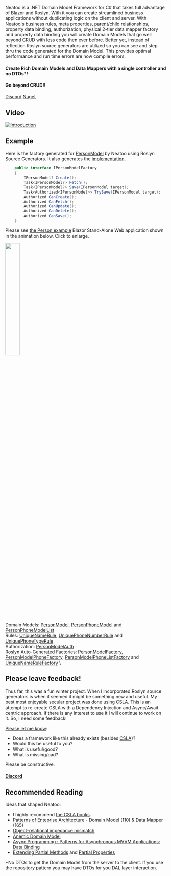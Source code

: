 Neatoo is a .NET Domain Model Framework for C#  that takes full advantage of Blazor and Roslyn. With it you can create streamlined business applications without duplicating logic on the client and server. With Neatoo's business rules, meta properties, parent/child relationships, property data binding, authorization, physical 2-tier data mapper factory and property data binding you will create Domain Models that go well beyond CRUD with less code then ever before. Better yet, instead of reflection Roslyn source generators are utilized so you can see and step thru the code generated for the Domain Model. This provides optimal performance and run time errors are now compile errors. 

#### Create Rich Domain Models and Data Mappers with a single controller and no DTOs*!
#### Go beyond CRUD!!

[Discord](https://discord.gg/M3dVuZkG)
[Nuget](https://www.nuget.org/packages/Neatoo)

## Video

[![Introduction](https://img.youtube.com/vi/e9zZ6d8LKkM/default.jpg)](https://youtu.be/e9zZ6d8LKkM?si=KX1sNMtkaHF57haB)

## Example

Here is the factory generated for [PersonModel](https://github.com/NeatooDotNet/Neatoo/blob/main/Examples/Person/Person.DomainModel/Generated/Neatoo.RemoteFactory.FactoryGenerator/Neatoo.RemoteFactory.FactoryGenerator.FactoryGenerator/Person.DomainModel.PersonModelFactory.g.cs) by Neatoo using Roslyn Source Generators. It also generates the [implementation](https://github.com/NeatooDotNet/Neatoo/blob/main/Examples/Person/Person.DomainModel/Generated/Neatoo.RemoteFactory.FactoryGenerator/Neatoo.RemoteFactory.FactoryGenerator.FactoryGenerator/Person.DomainModel.PersonModelFactory.g.cs).

```csharp
    public interface IPersonModelFactory
    {
        IPersonModel? Create();
        Task<IPersonModel?> Fetch();
        Task<IPersonModel?> Save(IPersonModel target);
        Task<Authorized<IPersonModel>> TrySave(IPersonModel target);
        Authorized CanCreate();
        Authorized CanFetch();
        Authorized CanUpdate();
        Authorized CanDelete();
        Authorized CanSave();
    }
```

Please see [the Person example](https://github.com/NeatooDotNet/Neatoo/tree/main/Examples/Person) Blazor Stand-Alone Web application shown in the animation below. Click to enlarge.

<img src="https://raw.githubusercontent.com/NeatooDotNet/Neatoo/main/NeatooPersonRules.gif" width=30% height=30%>

Domain Models: [PersonModel](https://github.com/NeatooDotNet/Neatoo/blob/main/Examples/Person/Person.DomainModel/PersonModel.cs), [PersonPhoneModel](https://github.com/NeatooDotNet/Neatoo/blob/main/Examples/Person/Person.DomainModel/PersonPhoneModel.cs) and [PersonPhoneModelList](https://github.com/NeatooDotNet/Neatoo/blob/main/Examples/Person/Person.DomainModel/PersonPhoneModelList.cs)\
Rules: [UniqueNameRule](https://github.com/NeatooDotNet/Neatoo/blob/main/Examples/Person/Person.DomainModel/UniqueNameRule.cs), [UniquePhoneNumberRule](https://github.com/NeatooDotNet/Neatoo/blob/main/Examples/Person/Person.DomainModel/UniquePhoneNumberRule.cs) and [UniquePhoneTypeRule](https://github.com/NeatooDotNet/Neatoo/blob/main/Examples/Person/Person.DomainModel/UniquePhoneTypeRule.cs)\
Authorization: [PersonModelAuth](https://github.com/NeatooDotNet/Neatoo/blob/main/Examples/Person/Person.DomainModel/PersonModelAuth.cs)\
Roslyn Auto-Generated Factories: [PersonModelFactory](https://github.com/NeatooDotNet/Neatoo/blob/main/Examples/Person/Person.DomainModel/Generated/Neatoo.RemoteFactory.FactoryGenerator/Neatoo.RemoteFactory.FactoryGenerator.FactoryGenerator/Person.DomainModel.PersonModelFactory.g.cs), [PersonModelPhoneFactory](https://github.com/NeatooDotNet/Neatoo/blob/main/Examples/Person/Person.DomainModel/Generated/Neatoo.RemoteFactory.FactoryGenerator/Neatoo.RemoteFactory.FactoryGenerator.FactoryGenerator/Person.DomainModel.PersonPhoneModelFactory.g.cs), [PersonModelPhoneListFactory](https://github.com/NeatooDotNet/Neatoo/blob/main/Examples/Person/Person.DomainModel/Generated/Neatoo.RemoteFactory.FactoryGenerator/Neatoo.RemoteFactory.FactoryGenerator.FactoryGenerator/Person.DomainModel.PersonPhoneModelFactory.g.cs) and [UniqueNameRuleFactory](https://github.com/NeatooDotNet/Neatoo/blob/main/Examples/Person/Person.DomainModel/Generated/Neatoo.RemoteFactory.FactoryGenerator/Neatoo.RemoteFactory.FactoryGenerator.FactoryGenerator/Person.DomainModel.UniqueNameFactory.g.cs) \

##  Please leave feedback!
Thus far, this was a fun winter project. When I incorporated Roslyn source generators is when it seemed it might be something new and useful. My best most enjoyable secular project was done using CSLA. This is an attempt to re-create CSLA with a Dependency Injection and Async/Await centric approach. If there is any interest to use it I will continue to work on it. So, I need some feedback!

[Please let me know](https://github.com/NeatooDotNet/Neatoo/issues):
- Does a framework like this already exists (besides [CSLA](https://cslanet.com/))?
- Would this be useful to you?
- What is useful/good?
- What is missing/bad?

Please be constructive.

#### [Discord](https://discord.gg/M3dVuZkG)

## Recommended Reading

Ideas that shaped Neatoo:
- I highly recommend [the CSLA books](https://store.lhotka.net/).
- [Patterns of Enteprise Architecture](https://www.thriftbooks.com/w/patterns-of-enterprise-application-architecture_martin-fowler_david-rice/250298/?resultid=dcd84f2b-51ab-4e22-8e24-3c3a17de30bb#edition=3682851&idiq=4316361) - Domain Model (110) & Data Mapper (165)
- [Object–relational impedance mismatch](https://en.wikipedia.org/wiki/Object%E2%80%93relational_impedance_mismatch)
- [Anemic Domain Model](https://martinfowler.com/bliki/AnemicDomainModel.html)
- [Async Programming : Patterns for Asynchronous MVVM Applications: Data Binding](https://learn.microsoft.com/en-us/archive/msdn-magazine/2014/march/async-programming-patterns-for-asynchronous-mvvm-applications-data-binding)
- [Extending Partial Methods](https://learn.microsoft.com/en-us/dotnet/csharp/language-reference/proposals/csharp-9.0/extending-partial-methods) and [Partial Properties](https://learn.microsoft.com/en-us/dotnet/csharp/language-reference/proposals/csharp-13.0/partial-properties)

*No DTOs to get the Domain Model from the server to the client. If you use the repository pattern you may have DTOs for you DAL layer interaction.
